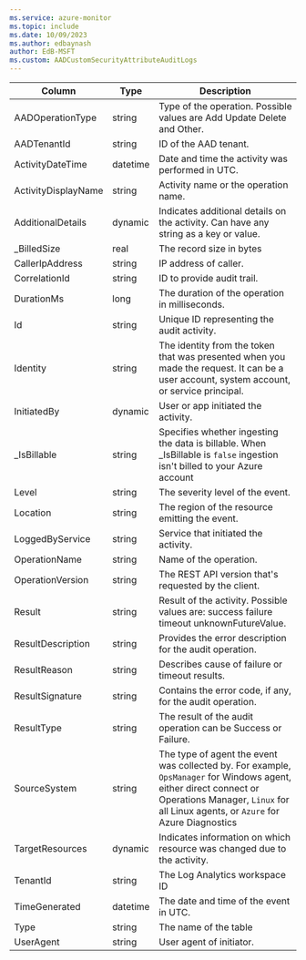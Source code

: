 ```yaml
---
ms.service: azure-monitor
ms.topic: include
ms.date: 10/09/2023
ms.author: edbaynash
author: EdB-MSFT
ms.custom: AADCustomSecurityAttributeAuditLogs
---
```



| Column | Type | Description |
|---|---|---|
| AADOperationType | string | Type of the operation. Possible values are Add Update Delete and Other. |
| AADTenantId | string | ID of the AAD tenant. |
| ActivityDateTime | datetime | Date and time the activity was performed in UTC. |
| ActivityDisplayName | string | Activity name or the operation name. |
| AdditionalDetails | dynamic | Indicates additional details on the activity. Can have any string as a key or value. |
| _BilledSize | real | The record size in bytes |
| CallerIpAddress | string | IP address of caller. |
| CorrelationId | string | ID to provide audit trail. |
| DurationMs | long | The duration of the operation in milliseconds. |
| Id | string | Unique ID representing the audit activity. |
| Identity | string | The identity from the token that was presented when you made the request. It can be a user account, system account, or service principal. |
| InitiatedBy | dynamic | User or app initiated the activity. |
| _IsBillable | string | Specifies whether ingesting the data is billable. When _IsBillable is `false` ingestion isn't billed to your Azure account |
| Level | string | The severity level of the event. |
| Location | string | The region of the resource emitting the event. |
| LoggedByService | string | Service that initiated the activity. |
| OperationName | string | Name of the operation. |
| OperationVersion | string | The REST API version that's requested by the client. |
| Result | string | Result of the activity. Possible values are: success failure timeout unknownFutureValue. |
| ResultDescription | string | Provides the error description for the audit operation. |
| ResultReason | string | Describes cause of failure or timeout results. |
| ResultSignature | string | Contains the error code, if any, for the audit operation. |
| ResultType | string | The result of the audit operation can be Success or Failure. |
| SourceSystem | string | The type of agent the event was collected by. For example, `OpsManager` for Windows agent, either direct connect or Operations Manager, `Linux` for all Linux agents, or `Azure` for Azure Diagnostics |
| TargetResources | dynamic | Indicates information on which resource was changed due to the activity. |
| TenantId | string | The Log Analytics workspace ID |
| TimeGenerated | datetime | The date and time of the event in UTC. |
| Type | string | The name of the table |
| UserAgent | string | User agent of initiator. |
